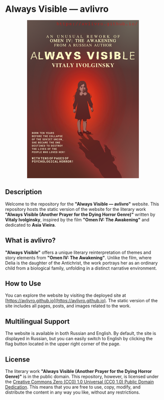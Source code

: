 # Always Visible — avlivro

<p align="center">
  <img src="avlivro.png" alt="Always Visible (Another Prayer for the Dying Horror Genre)" />
</p>

## Description

Welcome to the repository for the **"Always Visible — avlivro"** website. This repository hosts the static version of the website for the literary work **"Always Visible (Another Prayer for the Dying Horror Genre)"** written by **Vitaly Ivolginsky**, inspired by the film **"Omen IV: The Awakening"** and dedicated to **Asia Vieira**.

## What is avlivro?

**"Always Visible"** offers a unique literary reinterpretation of themes and story elements from **"Omen IV: The Awakening"**. Unlike the film, where Delia is the daughter of the Antichrist, the work portrays her as an ordinary child from a biological family, unfolding in a distinct narrative environment.

## How to Use

You can explore the website by visiting the deployed site at [https://avlivro.github.io](https://avlivro.github.io). The static version of the site includes all pages, posts, and images related to the work.

## Multilingual Support

The website is available in both Russian and English. By default, the site is displayed in Russian, but you can easily switch to English by clicking the flag button located in the upper right corner of the page.

## License

The literary work **"Always Visible (Another Prayer for the Dying Horror Genre)"** is in the public domain. This repository, however, is licensed under the [Creative Commons Zero (CC0) 1.0 Universal (CC0 1.0) Public Domain Dedication](https://creativecommons.org/publicdomain/zero/1.0/). This means that you are free to use, copy, modify, and distribute the content in any way you like, without any restrictions.
